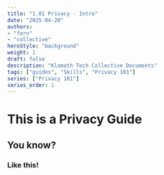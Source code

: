 ```yaml
---
title: "1.01 Privacy - Intro"
date: "2025-04-20"
authors:
- "fern"
- "collective"
heroStyle: "background"
weight: 1
draft: false
description: "Klamath Tech Collective Documents"
tags: ["guides", "Skills", "Privacy 101"]
series: ["Privacy 101"]
series_order: 1
---
```


# This is a Privacy Guide

## You know?

### Like this!